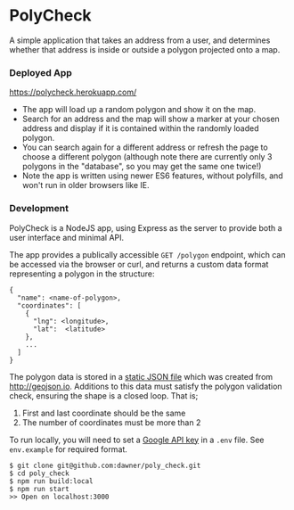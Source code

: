 # PolyCheck

A simple application that takes an address from a user, and determines whether that address is inside or outside a polygon projected onto a map.

### Deployed App

https://polycheck.herokuapp.com/

- The app will load up a random polygon and show it on the map.
- Search for an address and the map will show a marker at your chosen address and display if it is contained within the randomly loaded polygon.
- You can search again for a different address or refresh the page to choose a different polygon (although note there are currently only 3 polygons in the "database", so you may get the same one twice!)
- Note the app is written using newer ES6 features, without polyfills, and won't run in older browsers like IE.

### Development

PolyCheck is a NodeJS app, using Express as the server to provide both a user interface and minimal API.

The app provides a publically accessible `GET /polygon` endpoint, which can be accessed via the browser or curl, and returns a custom data format representing a polygon in the structure:

```
{
  "name": <name-of-polygon>,
  "coordinates": [
    {
      "lng": <longitude>,
      "lat":  <latitude>
    },
    ...
  ]
}
```

The polygon data is stored in a [static JSON file](data/polygons.json) which was created from http://geojson.io. Additions to this data must satisfy the polygon validation check, ensuring the shape is a closed loop. That is;

1. First and last coordinate should be the same
2. The number of coordinates must be more than 2

To run locally, you will need to set a [Google API key](https://developers.google.com/maps/documentation/javascript/get-api-key) in a `.env` file.
See `env.example` for required format.

```
$ git clone git@github.com:dawner/poly_check.git
$ cd poly_check
$ npm run build:local
$ npm run start
>> Open on localhost:3000
```
